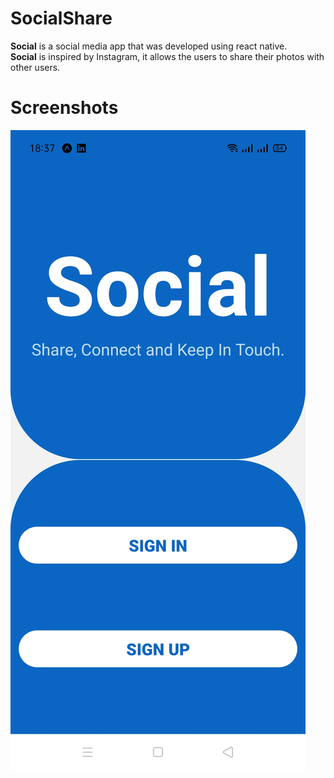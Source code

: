 # SocialShare
**Social** is a social media app that was developed using react native.
<br />
**Social** is inspired by Instagram, it allows the users to share their photos with other users.

# Screenshots

<img src ="screenshots/Landing.jpg" />

